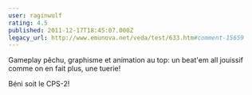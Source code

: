 ```yaml
---
user: raginwulf
rating: 4.5
published: 2011-12-17T18:45:07.000Z
legacy_url: http://www.emunova.net/veda/test/633.htm#comment-15659
---
```

Gameplay pêchu, graphisme et animation au top: un beat'em all jouissif comme on en fait plus, une tuerie!

Béni soit le CPS-2!